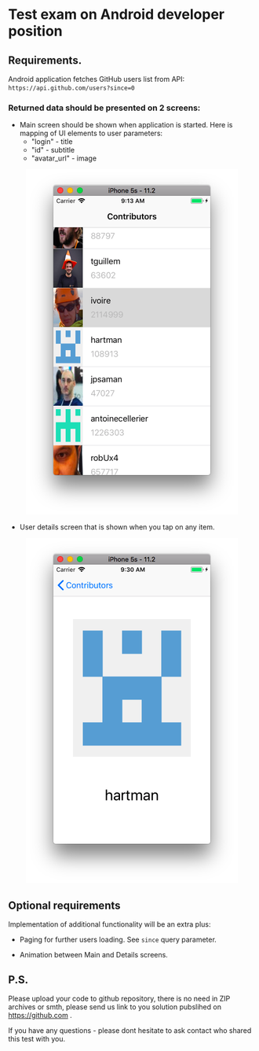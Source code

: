 # Test exam on Android developer position 

## Requirements.

Android application fetches GitHub users list from API: `https://api.github.com/users?since=0`

### Returned data should be presented on 2 screens:

- Main screen should be shown when application is started. Here is mapping of UI elements to user parameters:
  * "login" - title
  * "id" - subtitle
  * "avatar_url" - image 
 
<div style="text-align:center"><img src="https://raw.githubusercontent.com/shakurocom/android-Test/master/MainUI.png" alt="Main Screen" /></div> 

* User details screen that is shown when you tap on any item.

<div style="text-align:center"><img src ="https://raw.githubusercontent.com/shakurocom/android-Test/master/DetailsUI.png" alt="Details Screen" /></div> 

## Optional requirements

Implementation of additional functionality will be an extra plus:

* Paging for further users loading. See `since` query parameter.
 
* Animation between Main and Details screens. 
 

## P.S.

Please upload your code to github repository, there is no need in ZIP archives or smth, please send us link to you solution pubslihed on  https://github.com .

If you have any questions - please dont hesitate to ask contact who shared this test with you.

